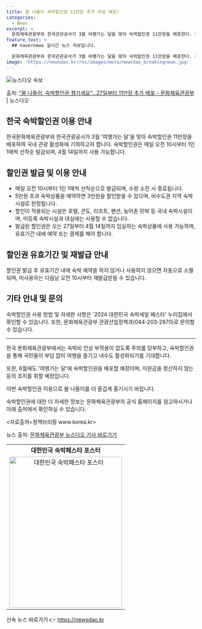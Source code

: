 ```yaml
---
title: 봄 나들이 숙박할인권 11만장 추가 무료 배포!
categories:
  - News
excerpt: >
  문화체육관광부와 한국관관공사가 3월 여행가는 달을 맞아 숙박할인권 11만장을 배포한다. 지난 설 연휴에 숙박…
feature_text: >
  ## navernews 실시간 뉴스 속보입니다.

  문화체육관광부와 한국관관공사가 3월 여행가는 달을 맞아 숙박할인권 11만장을 배포한다. 지난 설 연휴에 숙박…
image: 'https://newsdao.kr/res/images/meta/newsdao_breakingnews.jpg'
---
```


![뉴스다오 속보](https://newsdao.kr/res/images/meta/newsdao_breakingnews.jpg)

<p>출처: <a href="https://newsdao.kr/3194" rel="dofollow">“봄 나들이, 숙박할인권 챙기세요”…27일부터 11만장 추가 배포 - 문화체육관광부</a> | 뉴스다오</p>

<h2 data-ke-size="size26">한국 숙박할인권 이용 안내</h2>
<p data-ke-size="size16">한국문화체육관광부와 한국관광공사가 3월 '여행가는 달'을 맞아 숙박할인권 11만장을 배포하여 국내 관광 활성화에 기여하고자 합니다. 숙박할인권은 매일 오전 10시부터 1인 1매씩 선착순 발급되며, 4월 14일까지 사용 가능합니다.</p>

<h2 data-ke-size="size24">할인권 발급 및 이용 안내</h2>
<ul>
  <li>매일 오전 10시부터 1인 1매씩 선착순으로 발급되며, 수량 소진 시 종료됩니다.</li>
  <li>5만원 초과 숙박상품을 예약하면 3만원을 할인받을 수 있으며, 비수도권 지역 숙박시설로 한정됩니다.</li>
  <li>할인이 적용되는 시설은 호텔, 콘도, 리조트, 펜션, 농어촌 민박 등 국내 숙박시설이며, 미등록 숙박시설과 대실에는 사용할 수 없습니다.</li>
  <li>발급된 할인권은 오는 27일부터 4월 14일까지 입실하는 숙박상품에 사용 가능하며, 유효기간 내에 예약 또는 결제를 해야 합니다.</li>
</ul>

<h2 data-ke-size="size24">할인권 유효기간 및 재발급 안내</h2>
<p data-ke-size="size16">할인권 발급 후 유효기간 내에 숙박 예약을 하지 않거나 사용하지 않으면 자동으로 소멸되며, 미사용자는 다음날 오전 10시부터 재발급받을 수 있습니다.</p>

<h2 data-ke-size="size24">기타 안내 및 문의</h2>
<p data-ke-size="size16">숙박할인권 사용 방법 및 자세한 사항은 '2024 대한민국 숙박세일 페스타' 누리집에서 확인할 수 있습니다. 또한, 문화체육관광부 관광산업정책과(044-203-2870)로 문의할 수 있습니다.</p>
<hr>

<p data-ke-size="size16">한국 문화체육관광부에서는 숙박비 인상 부작용이 없도록 주의를 당부하고, 숙박할인권을 통해 국민들이 부담 없이 여행을 즐기고 내수도 활성화되기를 기대합니다.</p>
<p data-ke-size="size16">또한, 6월에도 '여행가는 달'에 숙박할인권을 배포할 예정이며, 지원금을 정산하지 않는 등의 조치를 취할 예정입니다.</p>
<p data-ke-size="size16">이번 숙박할인권 이용으로 봄 나들이를 더 즐겁게 즐기시기 바랍니다.</p>
<p data-ke-size="size16">숙박할인권에 대한 더 자세한 정보는 문화체육관광부의 공식 홈페이지를 참고하시거나 아래 출처에서 확인하실 수 있습니다. </p>
<p data-ke-size="size16">&lt;자료출처=정책브리핑 www.korea.kr&gt;</p>
<p data-ke-size="size16">뉴스 출처: <a href="https://newsdao.kr/3194">문화체육관광부 뉴스다오 기사 바로가기</a></p>
<table>
  <tr>
    <td style="text-align: center; height: 17px;"><b>대한민국 숙박페스타 포스터</b></td>
  </tr>
  <tr>
    <td style="text-align: center; height: 17px;"><img src="이미지 링크" alt="대한민국 숙박페스타 포스터" width="300" height="400"></td>
  </tr>
</table> 

신속 뉴스 바로가기 👉 <a href="https://newsdao.kr" rel="dofollow">https://newsdao.kr</a>


